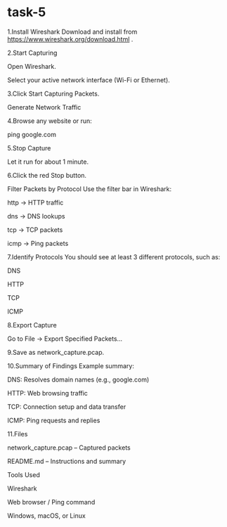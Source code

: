 # task-5
1.Install Wireshark
Download and install from https://www.wireshark.org/download.html
.

2.Start Capturing

Open Wireshark.

Select your active network interface (Wi-Fi or Ethernet).

3.Click Start Capturing Packets.

Generate Network Traffic

4.Browse any website or run:

ping google.com


5.Stop Capture

Let it run for about 1 minute.

6.Click the red Stop button.

Filter Packets by Protocol
Use the filter bar in Wireshark:

http → HTTP traffic

dns → DNS lookups

tcp → TCP packets

icmp → Ping packets

7.Identify Protocols
You should see at least 3 different protocols, such as:

DNS

HTTP

TCP

ICMP

8.Export Capture

Go to File → Export Specified Packets...

9.Save as network_capture.pcap.

10.Summary of Findings
Example summary:

DNS: Resolves domain names (e.g., google.com)

HTTP: Web browsing traffic

TCP: Connection setup and data transfer

ICMP: Ping requests and replies

11.Files

network_capture.pcap – Captured packets

README.md – Instructions and summary

Tools Used

Wireshark

Web browser / Ping command

Windows, macOS, or Linux
